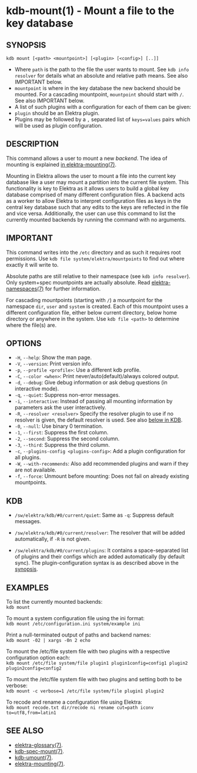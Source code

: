 kdb-mount(1) - Mount a file to the key database
===============================================

## SYNOPSIS

`kdb mount [<path> <mountpoint>] [<plugin> [<config>] [..]]`  

- Where `path` is the path to the file the user wants to mount.
  See `kdb info resolver` for details what an absolute and relative path means.
  See also IMPORTANT below.
- `mountpoint` is where in the key database the new backend should be mounted.
  For a cascading mountpoint, `mountpoint` should start with `/`.
  See also IMPORTANT below.
- A list of such plugins with a configuration for each of them can be given:
 - `plugin` should be an Elektra plugin.
 - Plugins may be followed by a `,` separated list of `keys=values` pairs which will be used as plugin configuration.


## DESCRIPTION

This command allows a user to mount a new *backend*.
The idea of mounting is explained [in elektra-mounting(7)](elektra-mounting.md).

Mounting in Elektra allows the user to mount a file into the current key database like a user may mount a partition into the current file system.
This functionality is key to Elektra as it allows users to build a global key database comprised of many different configuration files.
A backend acts as a worker to allow Elektra to interpret configuration files as keys in the central key database such that any edits to the keys are reflected in the file and vice versa.
Additionally, the user can use this command to list the currently mounted backends by running the command with no arguments.


## IMPORTANT

This command writes into the `/etc` directory and as such it requires root permissions.
Use `kdb file system/elektra/mountpoints` to find out where exactly it will write to.

Absolute paths are still relative to their namespace (see `kdb info resolver`).
Only system+spec mountpoints are actually absolute.
Read [elektra-namespaces(7)](elektra-namespaces.md) for further information.

For cascading mountpoints (starting with `/`) a mountpoint for the namespace
`dir`, `user` and `system` is created. Each of this mountpoint uses a different
configuration file, either below current directory, below home directory
or anywhere in the system.
Use `kdb file <path>` to determine where the file(s) are.


## OPTIONS

- `-H`, `--help`:
  Show the man page.
- `-V`, `--version`:
  Print version info.
- `-p`, `--profile <profile>`:
  Use a different kdb profile.
- `-C`, `--color <when>`:
  Print never/auto(default)/always colored output.
- `-d`, `--debug`:
  Give debug information or ask debug questions (in interactive mode).
- `-q`, `--quiet`:
  Suppress non-error messages.
- `-i`, `--interactive`:
  Instead of passing all mounting information by parameters ask the user interactively.
- `-R`, `--resolver <resolver>`
  Specify the resolver plugin to use if no resolver is given, the default resolver is used.
  See also [below in KDB](#KDB).
- `-0`, `--null`:
  Use binary 0 termination.
- `-1`, `--first`:
  Suppress the first column.
- `-2`, `--second`:
  Suppress the second column.
- `-3`, `--third`:
  Suppress the third column.
- `-c`, `--plugins-config <plugins-config>`:
  Add a plugin configuration for all plugins.
- `-W`, `--with-recommends`:
  Also add recommended plugins and warn if they are not available.
- `-f`, `--force`:
  Unmount before mounting: Does not fail on already existing mountpoints.



## KDB

- `/sw/elektra/kdb/#0/current/quiet`:
  Same as `-q`: Suppress default messages.

- `/sw/elektra/kdb/#0/current/resolver`:
  The resolver that will be added automatically, if `-R` is not given.

- `/sw/elektra/kdb/#0/current/plugins`:
  It contains a space-separated list of plugins and their configs
  which are added automatically (by default sync).
  The plugin-configuration syntax is as described above in the
  [synopsis](#SYNOPSIS).



## EXAMPLES

To list the currently mounted backends:  
`kdb mount`

To mount a system configuration file using the ini format:  
`kdb mount /etc/configuration.ini system/example ini`

Print a null-terminated output of paths and backend names:  
`kdb mount -02 | xargs -0n 2 echo`

To mount the /etc/file system file with two plugins with a respective configuration option each:  
`kdb mount /etc/file system/file plugin1 plugin1config=config1 plugin2 plugin2config=config2`

To mount the /etc/file system file with two plugins and setting both to be verbose:  
`kdb mount -c verbose=1 /etc/file system/file plugin1 plugin2`

To recode and rename a configuration file using Elektra:  
`kdb mount recode.txt dir/recode ni rename cut=path iconv to=utf8,from=latin1`

## SEE ALSO

- [elektra-glossary(7)](elektra-glossary.md).
- [kdb-spec-mount(7)](kdb-spec-mount.md).
- [kdb-umount(7)](kdb-umount.md).
- [elektra-mounting(7)](elektra-mounting.md).
